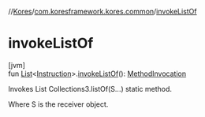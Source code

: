 //[Kores](../../index.md)/[com.koresframework.kores.common](index.md)/[invokeListOf](invoke-list-of.md)

# invokeListOf

[jvm]\
fun [List](https://kotlinlang.org/api/latest/jvm/stdlib/kotlin.collections/-list/index.html)<[Instruction](../com.koresframework.kores/-instruction/index.md)>.[invokeListOf](invoke-list-of.md)(): [MethodInvocation](../com.koresframework.kores.base/-method-invocation/index.md)

Invokes List Collections3.listOf(S...) static method.

Where S is the receiver object.
